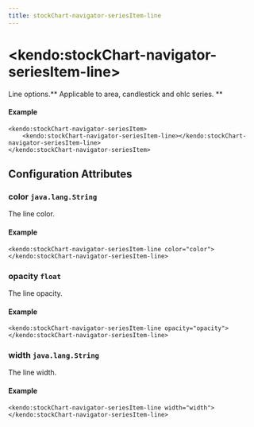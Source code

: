 ```yaml
---
title: stockChart-navigator-seriesItem-line
---
```


# \<kendo:stockChart-navigator-seriesItem-line\>

Line options.** Applicable to area, candlestick and ohlc series. **

#### Example
    <kendo:stockChart-navigator-seriesItem>
        <kendo:stockChart-navigator-seriesItem-line></kendo:stockChart-navigator-seriesItem-line>
    </kendo:stockChart-navigator-seriesItem>

## Configuration Attributes

### color `java.lang.String`

The line color.

#### Example
    <kendo:stockChart-navigator-seriesItem-line color="color">
    </kendo:stockChart-navigator-seriesItem-line>

### opacity `float`

The line opacity.

#### Example
    <kendo:stockChart-navigator-seriesItem-line opacity="opacity">
    </kendo:stockChart-navigator-seriesItem-line>

### width `java.lang.String`

The line width.

#### Example
    <kendo:stockChart-navigator-seriesItem-line width="width">
    </kendo:stockChart-navigator-seriesItem-line>


